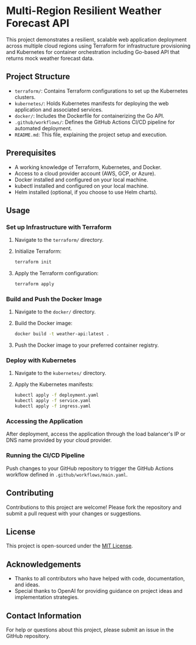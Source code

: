 # Multi-Region Resilient Weather Forecast API

This project demonstrates a resilient, scalable web application deployment across multiple cloud regions using Terraform for infrastructure provisioning and Kubernetes for container orchestration including Go-based API that returns mock weather forecast data.

## Project Structure

- `terraform/`: Contains Terraform configurations to set up the Kubernetes clusters.
- `kubernetes/`: Holds Kubernetes manifests for deploying the web application and associated services.
- `docker/`: Includes the Dockerfile for containerizing the Go API.
- `.github/workflows/`: Defines the GitHub Actions CI/CD pipeline for automated deployment.
- `README.md`: This file, explaining the project setup and execution.

## Prerequisites

- A working knowledge of Terraform, Kubernetes, and Docker.
- Access to a cloud provider account (AWS, GCP, or Azure).
- Docker installed and configured on your local machine.
- kubectl installed and configured on your local machine.
- Helm installed (optional, if you choose to use Helm charts).

## Usage

### Set up Infrastructure with Terraform

1. Navigate to the `terraform/` directory.
2. Initialize Terraform:

    ```sh
    terraform init
    ```

3. Apply the Terraform configuration:

    ```sh
    terraform apply
    ```

### Build and Push the Docker Image

1. Navigate to the `docker/` directory.
2. Build the Docker image:

    ```sh
    docker build -t weather-api:latest .
    ```

3. Push the Docker image to your preferred container registry.

### Deploy with Kubernetes

1. Navigate to the `kubernetes/` directory.
2. Apply the Kubernetes manifests:

    ```sh
    kubectl apply -f deployment.yaml
    kubectl apply -f service.yaml
    kubectl apply -f ingress.yaml
    ```

### Accessing the Application

After deployment, access the application through the load balancer's IP or DNS name provided by your cloud provider.

### Running the CI/CD Pipeline

Push changes to your GitHub repository to trigger the GitHub Actions workflow defined in `.github/workflows/main.yaml`.

## Contributing

Contributions to this project are welcome! Please fork the repository and submit a pull request with your changes or suggestions.

## License

This project is open-sourced under the [MIT License](LICENSE).

## Acknowledgements

- Thanks to all contributors who have helped with code, documentation, and ideas.
- Special thanks to OpenAI for providing guidance on project ideas and implementation strategies.

## Contact Information

For help or questions about this project, please submit an issue in the GitHub repository.

